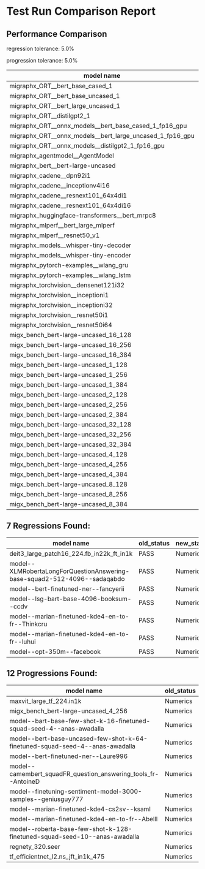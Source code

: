# Test Run Comparison Report

## Performance Comparison

regression tolerance: 5.0%

progression tolerance: 5.0%

|model name|exit_status|analysis|old_time_ms|new_time_ms|change_ms|percent_change|
|---|---|---|---|---|---|---|
|migraphx_ORT__bert_base_cased_1|PASS|within tol|109.2027|106.3412|-2.8615|-2.62%|
|migraphx_ORT__bert_base_uncased_1|PASS|within tol|110.2992|108.5294|-1.7698|-1.6%|
|migraphx_ORT__bert_large_uncased_1|PASS|within tol|461.063|457.2176|-3.8454|-0.83%|
|migraphx_ORT__distilgpt2_1|PASS|within tol|59.754|60.403|0.6489|1.09%|
|migraphx_ORT__onnx_models__bert_base_cased_1_fp16_gpu|Numerics|within tol|61.5021|61.2937|-0.2084|-0.34%|
|migraphx_ORT__onnx_models__bert_large_uncased_1_fp16_gpu|Numerics|within tol|241.5692|240.4375|-1.1317|-0.47%|
|migraphx_ORT__onnx_models__distilgpt2_1_fp16_gpu|Numerics|within tol|33.9886|34.958|0.9693|2.85%|
|migraphx_agentmodel__AgentModel|Numerics|progression|2.1662|2.0115|-0.1547|-7.14%|
|migraphx_bert__bert-large-uncased|PASS|within tol|18.8855|18.9101|0.0246|0.13%|
|migraphx_cadene__dpn92i1|PASS|regression|5.0892|5.435|0.3458|6.79%|
|migraphx_cadene__inceptionv4i16|PASS|within tol|29.2181|29.2072|-0.0109|-0.04%|
|migraphx_cadene__resnext101_64x4di1|PASS|progression|6.613|6.2557|-0.3573|-5.4%|
|migraphx_cadene__resnext101_64x4di16|PASS|within tol|29.803|29.7693|-0.0337|-0.11%|
|migraphx_huggingface-transformers__bert_mrpc8|PASS|regression|7.0822|7.6859|0.6036|8.52%|
|migraphx_mlperf__bert_large_mlperf|Numerics|within tol|27.4498|27.0855|-0.3643|-1.33%|
|migraphx_mlperf__resnet50_v1|PASS|within tol|4.7275|4.7717|0.0443|0.94%|
|migraphx_models__whisper-tiny-decoder|PASS|within tol|43.6103|43.5737|-0.0366|-0.08%|
|migraphx_models__whisper-tiny-encoder|Numerics|within tol|46.0756|46.5827|0.5071|1.1%|
|migraphx_pytorch-examples__wlang_gru|PASS|progression|18.6358|17.666|-0.9698|-5.2%|
|migraphx_pytorch-examples__wlang_lstm|PASS|progression|8.3571|7.5044|-0.8527|-10.2%|
|migraphx_torchvision__densenet121i32|PASS|within tol|18.1152|18.051|-0.0643|-0.35%|
|migraphx_torchvision__inceptioni1|PASS|within tol|4.8886|4.9243|0.0358|0.73%|
|migraphx_torchvision__inceptioni32|PASS|within tol|27.9651|28.0599|0.0948|0.34%|
|migraphx_torchvision__resnet50i1|PASS|within tol|3.5536|3.5795|0.0259|0.73%|
|migraphx_torchvision__resnet50i64|PASS|within tol|20.5909|20.6039|0.013|0.06%|
|migx_bench_bert-large-uncased_16_128|PASS|within tol|32.2621|32.2984|0.0363|0.11%|
|migx_bench_bert-large-uncased_16_256|PASS|within tol|53.336|53.4221|0.0861|0.16%|
|migx_bench_bert-large-uncased_16_384|PASS|within tol|69.7634|70.1065|0.3431|0.49%|
|migx_bench_bert-large-uncased_1_128|PASS|within tol|12.243|12.0654|-0.1777|-1.45%|
|migx_bench_bert-large-uncased_1_256|PASS|within tol|12.4383|12.3686|-0.0697|-0.56%|
|migx_bench_bert-large-uncased_1_384|PASS|within tol|19.2602|19.2252|-0.035|-0.18%|
|migx_bench_bert-large-uncased_2_128|PASS|within tol|13.0848|12.94|-0.1447|-1.11%|
|migx_bench_bert-large-uncased_2_256|PASS|progression|23.5943|13.3962|-10.1981|-43.22%|
|migx_bench_bert-large-uncased_2_384|PASS|within tol|20.8726|20.7797|-0.0929|-0.45%|
|migx_bench_bert-large-uncased_32_128|PASS|within tol|65.9678|65.9812|0.0134|0.02%|
|migx_bench_bert-large-uncased_32_256|PASS|within tol|97.8964|98.113|0.2166|0.22%|
|migx_bench_bert-large-uncased_32_384|PASS|within tol|137.8711|138.6301|0.759|0.55%|
|migx_bench_bert-large-uncased_4_128|PASS|within tol|14.4688|14.4791|0.0103|0.07%|
|migx_bench_bert-large-uncased_4_256|PASS|within tol|16.4846|16.5174|0.0328|0.2%|
|migx_bench_bert-large-uncased_4_384|PASS|within tol|25.0458|25.125|0.0792|0.32%|
|migx_bench_bert-large-uncased_8_128|PASS|within tol|19.0482|18.9481|-0.1001|-0.53%|
|migx_bench_bert-large-uncased_8_256|PASS|within tol|26.5329|26.5864|0.0536|0.2%|
|migx_bench_bert-large-uncased_8_384|PASS|within tol|39.1381|38.8997|-0.2384|-0.61%|

## 7 Regressions Found:

|model name|old_status|new_status|
|---|---|---|
|deit3_large_patch16_224.fb_in22k_ft_in1k|PASS|Numerics|
|model--XLMRobertaLongForQuestionAnswering-base-squad2-512-4096--sadaqabdo|PASS|Numerics|
|model--bert-finetuned-ner--fancyerii|PASS|Numerics|
|model--lsg-bart-base-4096-booksum--ccdv|PASS|Numerics|
|model--marian-finetuned-kde4-en-to-fr--Thinkcru|PASS|Numerics|
|model--marian-finetuned-kde4-en-to-fr--luhui|PASS|Numerics|
|model--opt-350m--facebook|PASS|Numerics|

## 12 Progressions Found:

|model name|old_status|new_status|
|---|---|---|
|maxvit_large_tf_224.in1k|Numerics|PASS|
|migx_bench_bert-large-uncased_4_256|Numerics|PASS|
|model--bart-base-few-shot-k-16-finetuned-squad-seed-4--anas-awadalla|Numerics|PASS|
|model--bert-base-uncased-few-shot-k-64-finetuned-squad-seed-4--anas-awadalla|Numerics|PASS|
|model--bert-finetuned-ner--Laure996|Numerics|PASS|
|model--camembert_squadFR_question_answering_tools_fr--AntoineD|Numerics|PASS|
|model--finetuning-sentiment-model-3000-samples--geniusguy777|Numerics|PASS|
|model--marian-finetuned-kde4-cs2sv--ksaml|Numerics|PASS|
|model--marian-finetuned-kde4-en-to-fr--Abelll|Numerics|PASS|
|model--roberta-base-few-shot-k-128-finetuned-squad-seed-10--anas-awadalla|Numerics|PASS|
|regnety_320.seer|Numerics|PASS|
|tf_efficientnet_l2.ns_jft_in1k_475|Numerics|PASS|

